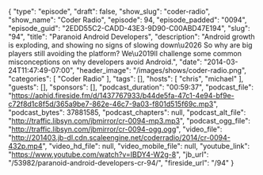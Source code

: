 {
  "type": "episode",
  "draft": false,
  "show_slug": "coder-radio",
  "show_name": "Coder Radio",
  "episode": 94,
  "episode_padded": "0094",
  "episode_guid": "2EDD55C2-CADD-43E3-9D90-C00ABD47E194",
  "slug": "94",
  "title": "Paranoid Android Developers",
  "description": "Android growth is exploding, and showing no signs of slowing down\u2026 So why are big players still avoiding the platform? We\u2019ll challenge some common misconceptions on why developers avoid Android.",
  "date": "2014-03-24T11:47:49-07:00",
  "header_image": "/images/shows/coder-radio.png",
  "categories": [
    "Coder Radio"
  ],
  "tags": [],
  "hosts": [
    "chris",
    "michael"
  ],
  "guests": [],
  "sponsors": [],
  "podcast_duration": "00:59:37",
  "podcast_file": "https://aphid.fireside.fm/d/1437767933/b44de5fa-47c1-4e94-bf9e-c72f8d1c8f5d/365a9be7-862e-46c7-9a03-f801d515f69c.mp3",
  "podcast_bytes": 37881585,
  "podcast_chapters": null,
  "podcast_alt_file": "http://traffic.libsyn.com/jbmirror/cr-0094-mp3.mp3",
  "podcast_ogg_file": "http://traffic.libsyn.com/jbmirror/cr-0094-ogg.ogg",
  "video_file": "http://201403.jb-dl.cdn.scaleengine.net/coderradio/2014/cr-0094-432p.mp4",
  "video_hd_file": null,
  "video_mobile_file": null,
  "youtube_link": "https://www.youtube.com/watch?v=IBDY4-W2g-8",
  "jb_url": "/53982/paranoid-android-developers-cr-94/",
  "fireside_url": "/94"
}

